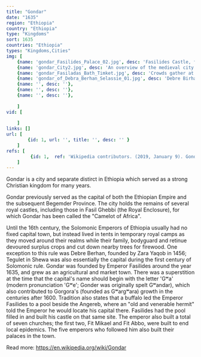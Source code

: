 ```yaml
---
title: "Gondar"
date: "1635"
region: "Ethiopia"
country: "Ethiopia" 
type: "Kingdoms"
sort: 1635
countries: "Ethiopia"
types: "Kingdoms,Cities"
img: [
    {name: 'gondar_Fasilides_Palace_02.jpg', desc: 'Fasilides Castle, founded by Emperor Fasilides'},
    {name: 'gondar_City2.jpg', desc: 'An overview of the medieval city buildings'},
    {name: 'gondar_Fasiladas_Bath_Timket.jpg', desc: 'Crowds gather at the Fasilides'' Bath in Gondar to celebrate Timkat – the Epiphany for the Ethiopian Orthodox Tewahedo Church.'},
    {name: 'gondar_of_Debra_Berhan_Selassie_01.jpg', desc: 'Debre Birhan Selassie Church in Gondar'},
    {name: '', desc: ''},
    {name: '', desc: ''},
    {name: '', desc: ''},
    
    ]
vid: [
        
    ]
links: []
url: [
        {id: 1, url: '', title: '', desc: '' }
    ]
refs: [
         {id: 1,  ref: 'Wikipedia contributors. (2019, January 9). Gondar. In Wikipedia, The Free Encyclopedia. Retrieved 20:54, February 3, 2019, from ', url: 'https://en.wikipedia.org/w/index.php?title=Gondar&oldid=877576849'}
    ]
---
```

Gondar  is a city and separate distirct in Ethiopia which served as a strong Christian kingdom for many years.
 
Gondar previously served as the capital of both the Ethiopian Empire and the subsequent Begemder Province. The city holds the remains of several royal castles, including those in Fasil Ghebbi (the Royal Enclosure), for which Gondar has been called the "Camelot of Africa".

Until the 16th century, the Solomonic Emperors of Ethiopia usually had no fixed capital town, but instead lived in tents in temporary royal camps as they moved around their realms while their family, bodyguard and retinue devoured surplus crops and cut down nearby trees for firewood. One exception to this rule was Debre Berhan, founded by Zara Yaqob in 1456; Tegulet in Shewa was also essentially the capital during the first century of Solomonic rule. Gondar was founded by Emperor Fasilides around the year 1635, and grew as an agricultural and market town. There was a superstition at the time that the capital's name should begin with the letter 'Gʷa' (modern pronunciation 'Gʷe'; Gonder was originally spelt Gʷandar), which also contributed to Gorgora's (founded as Gʷargʷara) growth in the centuries after 1600. Tradition also states that a buffalo led the Emperor Fasilides to a pool beside the Angereb, where an "old and venerable hermit" told the Emperor he would locate his capital there. Fasilides had the pool filled in and built his castle on that same site. The emperor also built a total of seven churches; the first two, Fit Mikael and Fit Abbo, were built to end local epidemics. The five emperors who followed him also built their palaces in the town.

Read more: 
https://en.wikipedia.org/wiki/Gondar